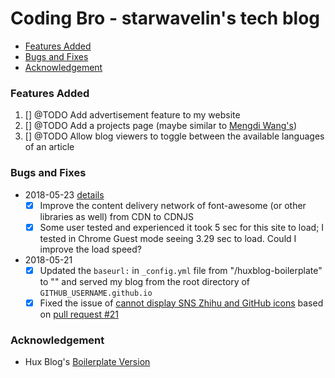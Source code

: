 # Coding Bro - starwavelin's tech blog

- [Features Added](#features-added)
- [Bugs and Fixes](#bugs-and-fixes)
- [Acknowledgement](#acknowledgement)

### Features Added
1. [] @TODO Add advertisement feature to my website
2. [] @TODO Add a projects page (maybe similar to [Mengdi Wang's](https://www.iammengdiwang.com/project.html))
3. [] @TODO Allow blog viewers to toggle between the available languages of an article


### Bugs and Fixes
- 2018-05-23 [details](https://starwavelin.com/2018/05/24/bug-fixes-on-my-blog/#2018-05-23)
  - [x] Improve the content delivery network of font-awesome (or other libraries as well) from CDN to CDNJS
  - [x] Some user tested and experienced it took 5 sec for this site to load; I tested in Chrome Guest mode seeing 3.29 sec to load. Could I improve the load speed?
- 2018-05-21  
  - [x] Updated the ```baseurl:``` in ```_config.yml``` file from "/huxblog-boilerplate" to "" and served my blog from the root directory of ```GITHUB_USERNAME.github.io```
  - [x] Fixed the issue of [cannot display SNS Zhihu and GitHub icons](https://github.com/Huxpro/huxblog-boilerplate/issues/17) based on [pull request #21](https://github.com/Huxpro/huxblog-boilerplate/pull/21/commits/207a48449f06b3a509c861a4622d92e48855c698)

### Acknowledgement
- Hux Blog's [Boilerplate Version](https://github.com/Huxpro/huxblog-boilerplate)
